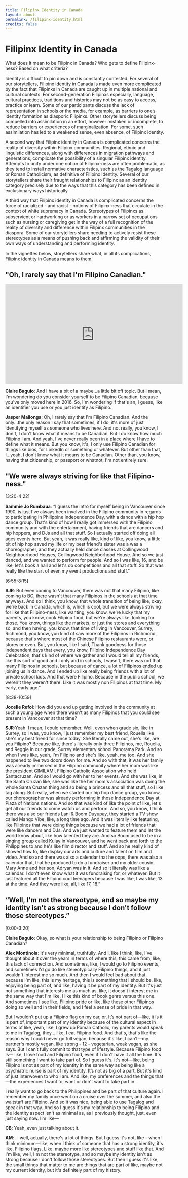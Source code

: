 ```yaml
---
title: Filipinx Identity in Canada 
layout: about
permalink: /filipinx-identity.html
credits: false
---
```


# Filipinx Identity in Canada 

What does it mean to be Filipinx in Canada? Who gets to define Filipinx-ness? Based on what criteria? 

Identity is difficult to pin down and is constantly contested. For several of our storytellers, Filipinx identity in Canada is made even more complicated by the fact that Filipinxs in Canada are caught up in multiple national and cultural contexts. For second-generation Filipinxs especially, language, cultural practices, traditions and histories may not be as easy to access, practice or learn. Some of our participants discuss the lack of representation in schools or the media, for example, as barriers to one’s identity formation as diasporic Filipinxs. Other storytellers discuss being compelled into assimilation in an effort, however mistaken or incomplete, to reduce barriers or experiences of marginalization. For some, such assimilation has led to a weakened sense, even absence, of Filipinx identity.  

A second way that Filipinx identity in Canada is complicated concerns the reality of diversity within Filipinx communities. Regional, ethnic and linguistic differences, along with differences in migration pathways and generations, complicate the possibility of a singular Filipinx identity. Attempts to unify under one notion of Filipinx-ness are often problematic, as they tend to install normative characteristics, such as the Tagalog language or Roman Catholicism, as definitive of Filipinx identity. Several of our storytellers share their fraught relationships to Filipinx as an identity category precisely due to the ways that this category has been defined in exclusionary ways historically. 

A third way that Filipinx identity in Canada is complicated concerns the force of racialized - and racist - notions of Filipinx-ness that circulate in the context of white supremacy in Canada. Stereotypes of Filipinxs as subservient or hardworking or as workers in a narrow set of occupations such as nursing or caregiving get in the way of a full recognition of the reality of diversity and difference within Filipinx communities in the diaspora. Some of our storytellers share needing to actively resist these stereotypes as a means of pushing back and affirming the validity of their own ways of understanding and performing identity.  

In the vignettes below, storytellers share what, in all its complications, Filipinx identity in Canada means to them. 

## "Oh, I rarely say that I'm Filipino Canadian."

<center><iframe width="560" height="315" src="https://www.youtube.com/embed/KA6Bd7ZaYwo?si=SOjcTVhXh6XRcgGq&amp;start=1608" title="YouTube video player" frameborder="0" allow="accelerometer; autoplay; clipboard-write; encrypted-media; gyroscope; picture-in-picture; web-share" referrerpolicy="strict-origin-when-cross-origin" allowfullscreen></iframe></center>

**Claire Baguio**: And I have a bit of a maybe...a little bit off topic. But I mean, I'm wondering do you consider yourself to be Filipino Canadian, because you've only moved here in 2016. So, I'm wondering if that's an, I guess, like an identifier you use or you just identify as Filipino.

**Jasper Mallonga**: Oh, I rarely say that I'm Filipino Canadian. And the only...the only reason I say that sometimes, if I do, it's more of just identifying myself as someone who lives here. And not really, you know, I don't, I don't know what it means to be Canadian. But I do know how much Filipino I am. And yeah, I've never really been in a place where I have to define what it means. But you know, it's, I only use Filipino Canadian for things like bios, for LinkedIn or something or whatever. But other than that, I...yeah, I don't know what it means to be Canadian. Other than, you know, having that citizenship, or passport or whatnot, I'm not entirely sure.

## "We were always striving for like that Filipino-ness."

[3:20-4:22]

**Sammie Jo Rumbaua**: “I guess the intro for myself being in Vancouver since 1990, is just I've always been involved in the Filipino community in regards to participating in Philippine Independence Day, with a dance with a hip hop dance group. That's kind of how I really got immersed with the Filipino community and with the entertainment, having friends that are dancers and hip hoppers, and DJs and all that stuff. So I actually started off doing all ages events here. But yeah, it was really like, kind of like, you know, a little bit of hip hop saved my life or my best friend's sister was a was a choreographer, and they actually held dance classes at Collingwood Neighbourhood Houses, Collingwood Neighborhood House. And so we just danced, and we wanted to perform for people. And so I was like, 16, and be like, let's book a hall and let's do competitions and all that stuff. So that was really like the start of even my event productions and stuff.”

[6:55-8:15]

**SJR**: But even coming to Vancouver, there was not that many Filipino, like coming to BC, there wasn't that many Filipinos in the schools at that time anyways. And so I think, you know, that whole transition of being like, okay, we're back in Canada, which is, which is cool, but we were always striving for like that Filipino-ness, like wanting, you know, we're lucky that my parents, you know, cook Filipino food, but we're always like, looking for those. You know, things like the markets, or just the stores and everything so, and then having, you know, that time of living in Vancouver, Surrey, Richmond, you know, you kind of saw more of the Filipinos in Richmond, because that's where most of the Chinese Filipino restaurants were, or stores or even. But, you know, like I said, Thank goodness for those independent days that every, you know, Filipino Independence Day Celebration, that's kind of where we gather and I would tell all my friends, like this sort of good and I only and in schools, I wasn't, there was not that many Filipinos in schools, but because of dance, a lot of Filipinos ended up joining us in dance. And I ended up like really being friends with a lot of private school kids. And that were Filipino. Because in the public school, we weren't they weren't there. Like it was mostly non Filipinos at that time. My early, early age.”

[8:38-10:59]

**Jocelle Refol**: How did you end up getting involved in the community at such a young age when there wasn't as many Filipinos that you could see present in Vancouver at that time?

**SJR**:Yeah. I mean, I could remember. Well, even when grade six, like in Surrey, so I was, you know, I just remember my best friend, Rouella like she's my best friend for since today. She literally came out, she's like, are you Filipino? Because like, there's literally only three Filipinos, me, Rouella, and Reggie in our grade, Surrey elementary school Panorama Park. And so when I was like, yeah, I'm Filipino and she's like, yeah, me too. And she happened to live two doors down for me. And so with that, it was her family was already immersed in the Filipino community where her mom was like the president  GIMILAMI, Filipino Catholic Association who held Santacruzan. And so I would go with her to her events. And she was like, in the Santa Cruzan like, she was like the her mom's association was doing the whole Santa Cruzan thing and so being a princess and all that stuff, so I like tag along. But really, when we started our hip hop dance group, you know, our choreographer was already performing in those Independence Day at Plaza of Nations nations. And so that was kind of like the point of like, let's get all our friends to come watch us and perform. And so, you know, I think there was also our friends Lani &amp; Boom Duyupay, they started a TV show called Mango Vibe, like, a long time ago. And it was literally like featuring, like Filipinos that were doing things because we had a lot of friends that were like dancers and DJs. And we just wanted to feature them and let the world know about, like how talented they are. And so Boom used to be in a singing group called Kulay in Vancouver, and he went back and forth to the Philippines to and he's like film director and stuff. And so he really kind of showed how to, like display our arts and culture and talent on film and video. And so and there was also a calendar that he oops, there was also a calendar that, that he produced to do a fundraiser and my older cousin, Mary Anne and her son, Adryan was in it. And so it literally was like a calendar. I don't even know what it was fundraising for, or whatever. But it just featured all the Filipino cool teenagers because I was like, I was like, 13 at the time. And they were like, all, like 17, 18.”

## “Well, I'm not the stereotype, and so maybe my identity isn't as strong because I don't follow those stereotypes.”

[0:00-3:20]

**Claire Baguio**: Okay, so what is your relationship to being Filipino or Filipino Canadian? 

**Alex Montinola**: It's very minimal, truthfully. And I, like I think, like, I've thought about it over the years in terms of where this, this came from, like, this lack of connection. And sometimes, like, I would go to Filipino events, and sometimes I'd go do like stereotypically Filipino things, and it just wouldn't interest me so much. And then I would feel bad about that, because I'm like, this is my heritage, this is something that I should be, like, enjoying being part of, and like, having it be part of my identity. But it's just not something that interests me as much as, like, it doesn't interest me in the same way that I'm like, I like this kind of book genre versus this one. And sometimes I see like, Filipino pride or like, like these other Filipinos doing so well and in their fields, and I feel a sense of pride in that way. 

But I wouldn’t put up a Filipino flag on my car, or. It’s not part of—like, it is it is part of, important part of my identity because of the cultural aspect In terms of like, yeah, like, I grew up Roman Catholic, my parents would speak to me in Tagalog, they... like, I eat Filipino food. And that's, that's like the reason why I could never go full vegan, because it's like, I can’t—my partner's mostly vegan, like strong - 12 - vegetarian, weak vegan, as she says. But I can’t fully commit to that type of lifestyle. Because Filipino food is— like, I love food and Filipino food, even if I don't have it all the time. It's still something I want to take part of. So I guess it's, it's not—like, being Filipino is not as part of my identity in the same way as being like a psychiatric nurse is part of my identity. It’s not as big of a part. But it's kind of just interwoven to who I am. And like, my preferences and the things that—the experiences I want to, want or don't want to take part in. 

I really want to go back to the Philippines and be part of that culture again. I remember my family once went on a cruise over the summer, and also the waitstaff are Filipino. And so it was nice, being able to use Tagalog and speak in that way. And so I guess it's my relationship to being Filipino and the identity aspect isn't as minimal as, as I previously thought, just, even just saying now. I’m like—  

**CB**: Yeah, even just talking about it. 

**AM**: —well, actually, there's a lot of things. But I guess it's not, like—when I think minimum—like, when I think of someone that has a strong identity, it's like, Filipino flags, Like, maybe more like stereotypes and stuff like that. And I'm like, well, I'm not the stereotype, and so maybe my identity isn't as strong because I don't follow those stereotypes. But then I guess it's like, the small things that matter to me are things that are part of like, maybe not my current identity, but it's definitely part of my history.